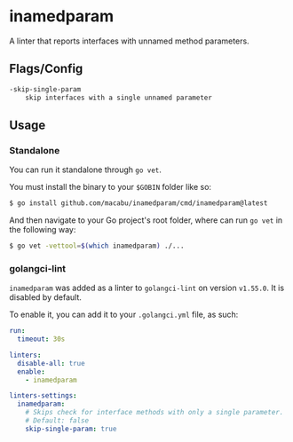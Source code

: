 # inamedparam

A linter that reports interfaces with unnamed method parameters.

## Flags/Config
```sh
-skip-single-param
    skip interfaces with a single unnamed parameter
```

## Usage 

### Standalone
You can run it standalone through `go vet`.  

You must install the binary to your `$GOBIN` folder like so:
```sh
$ go install github.com/macabu/inamedparam/cmd/inamedparam@latest
```

And then navigate to your Go project's root folder, where can run `go vet` in the following way:
```sh
$ go vet -vettool=$(which inamedparam) ./...
```

### golangci-lint
`inamedparam` was added as a linter to `golangci-lint` on version `v1.55.0`. It is disabled by default.

To enable it, you can add it to your `.golangci.yml` file, as such:
```yaml
run:
  timeout: 30s 

linters:
  disable-all: true
  enable:
    - inamedparam

linters-settings:
  inamedparam:
    # Skips check for interface methods with only a single parameter.
    # Default: false
    skip-single-param: true
```
